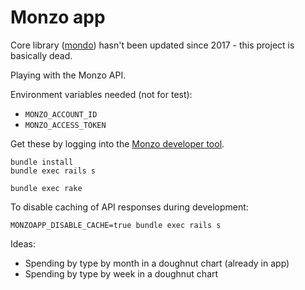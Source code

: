 # Monzo app

Core library ([mondo](https://github.com/monzo/mondo-ruby)) hasn't been updated since 2017 - this project is basically dead.

Playing with the Monzo API.

Environment variables needed (not for test):
* `MONZO_ACCOUNT_ID`
* `MONZO_ACCESS_TOKEN`

Get these by logging into the [Monzo developer tool](https://developers.monzo.com).

```
bundle install
bundle exec rails s

bundle exec rake
```

To disable caching of API responses during development:

```
MONZOAPP_DISABLE_CACHE=true bundle exec rails s
```

Ideas:

* Spending by type by month in a doughnut chart (already in app)
* Spending by type by week in a doughnut chart
